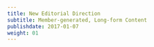 ```yaml
---
title: New Editorial Direction
subtitle: Member-generated, Long-form Content
publishdate: 2017-01-07
weight: 01
---
```

